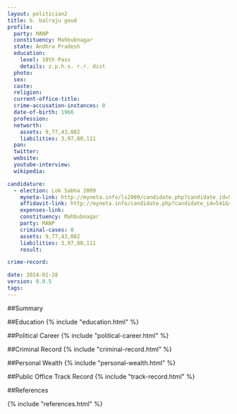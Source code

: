 ```yaml
---
layout: politician2
title: b. balraju goud
profile: 
  party: MANP
  constituency: Mahbubnagar
  state: Andhra Pradesh
  education: 
    level: 10th Pass
    details: z.p.h.s. r.r. dist
  photo: 
  sex: 
  caste: 
  religion: 
  current-office-title: 
  crime-accusation-instances: 0
  date-of-birth: 1966
  profession: 
  networth: 
    assets: 9,77,43,082
    liabilities: 3,97,80,111
  pan: 
  twitter: 
  website: 
  youtube-interview: 
  wikipedia: 

candidature: 
  - election: Lok Sabha 2009
    myneta-link: http://myneta.info/ls2009/candidate.php?candidate_id=541
    affidavit-link: http://myneta.info/candidate.php?candidate_id=541&scan=original
    expenses-link: 
    constituency: Mahbubnagar 
    party: MANP
    criminal-cases: 0
    assets: 9,77,43,082
    liabilities: 3,97,80,111
    result:  

crime-record: 

date: 2014-01-28
version: 0.0.5
tags: 
---
```

##Summary


##Education
{% include "education.html" %}


##Political Career
{% include "political-career.html" %}


##Criminal Record
{% include "criminal-record.html" %}


##Personal Wealth
{% include "personal-wealth.html" %}


##Public Office Track Record
{% include "track-record.html" %}


##References


{% include "references.html" %}